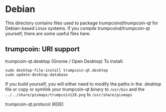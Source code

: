 
Debian
====================
This directory contains files used to package trumpcoind/trumpcoin-qt
for Debian-based Linux systems. If you compile trumpcoind/trumpcoin-qt yourself, there are some useful files here.

## trumpcoin: URI support ##


trumpcoin-qt.desktop  (Gnome / Open Desktop)
To install:

	sudo desktop-file-install trumpcoin-qt.desktop
	sudo update-desktop-database

If you build yourself, you will either need to modify the paths in
the .desktop file or copy or symlink your trumpcoin-qt binary to `/usr/bin`
and the `../../share/pixmaps/trumpcoin128.png` to `/usr/share/pixmaps`

trumpcoin-qt.protocol (KDE)

